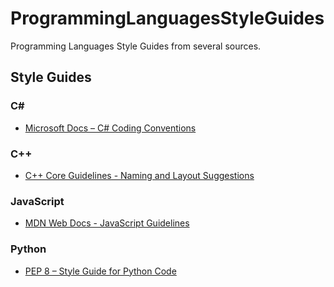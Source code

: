 # ProgrammingLanguagesStyleGuides

Programming Languages Style Guides from several sources.

## Style Guides

### C&#35;

* [Microsoft Docs – C# Coding Conventions](https://docs.microsoft.com/en-us/dotnet/csharp/fundamentals/coding-style/coding-conventions)

### C++

* [C++ Core Guidelines - Naming and Layout Suggestions](https://github.com/isocpp/CppCoreGuidelines/blob/master/CppCoreGuidelines.md#S-naming)

### JavaScript

* [MDN Web Docs - JavaScript Guidelines](https://developer.mozilla.org/en-US/docs/MDN/Guidelines/Code_guidelines/JavaScript)

### Python

* [PEP 8 – Style Guide for Python Code](https://peps.python.org/pep-0008/)
